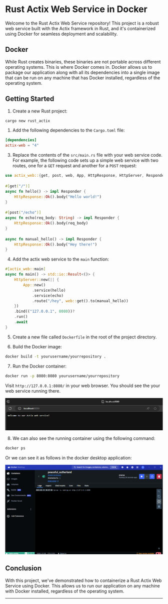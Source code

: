 # Rust Actix Web Service in Docker

Welcome to the Rust Actix Web Service repository! This project is a robust web service built with the Actix framework in Rust, and it's containerized using Docker for seamless deployment and scalability.

## Docker

While Rust creates binaries, these binaries are not portable across different operating systems. This is where Docker comes in. Docker allows us to package our application along with all its dependencies into a single image that can be run on any machine that has Docker installed, regardless of the operating system.

## Getting Started

1. Create a new Rust project:

```bash
cargo new rust_actix
```

1. Add the following dependencies to the `Cargo.toml` file:

```toml
[dependencies]
actix-web = "4"
```

3. Replace the contents of the `src/main.rs` file with your web service code. For example, the following code sets up a simple web service with two routes, one for a `GET` request and another for a `POST` request:

```rust
use actix_web::{get, post, web, App, HttpResponse, HttpServer, Responder};

#[get("/")]
async fn hello() -> impl Responder {
    HttpResponse::Ok().body("Hello world!")
}

#[post("/echo")]
async fn echo(req_body: String) -> impl Responder {
    HttpResponse::Ok().body(req_body)
}

async fn manual_hello() -> impl Responder {
    HttpResponse::Ok().body("Hey there!")
}
```

4. Add the actix web service to the `main` function:

```rust
#[actix_web::main]
async fn main() -> std::io::Result<()> {
    HttpServer::new(|| {
        App::new()
            .service(hello)
            .service(echo)
            .route("/hey", web::get().to(manual_hello))
    })
    .bind(("127.0.0.1", 8080))?
    .run()
    .await
}
```

5. Create a new file called `Dockerfile` in the root of the project directory.

6. Build the Docker image:

```bash
docker build -t yourusername/yourrepository .
```

7. Run the Docker container:

```bash
docker run -p 8080:8080 yourusername/yourrepository
```

Visit `http://127.0.0.1:8080/` in your web browser. You should see the your web service running there.

![alt text](image.png)


8. We can also see the running container using the following command:

```bash
docker ps
```

Or we can see it as follows in the docker desktop application:

![alt text](image-1.png)

## Conclusion

With this project, we've demonstrated how to containerize a Rust Actix Web Service using Docker. This allows us to run our application on any machine with Docker installed, regardless of the operating system.

---